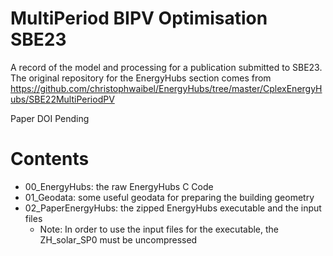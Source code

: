 # MultiPeriod BIPV Optimisation SBE23
A record of the model and processing for a publication submitted to SBE23.  
The original repository for the EnergyHubs section comes from https://github.com/christophwaibel/EnergyHubs/tree/master/CplexEnergyHubs/SBE22MultiPeriodPV 

Paper DOI Pending  

# Contents

- 00_EnergyHubs: the raw EnergyHubs C Code
- 01_Geodata: some useful geodata for preparing the building geometry
- 02_PaperEnergyHubs: the zipped EnergyHubs executable and the input files
  - Note: In order to use the input files for the executable, the ZH_solar_SP0 must be uncompressed